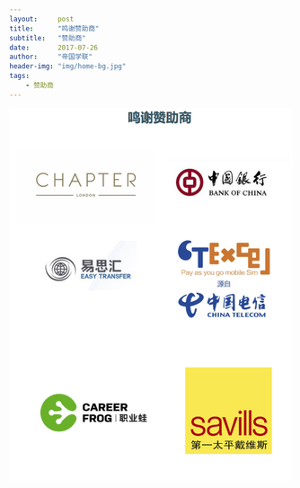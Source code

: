 ```yaml
---
layout:     post
title:      "鸣谢赞助商"
subtitle:   "赞助商"
date:       2017-07-26
author:     "帝国学联"
header-img: "img/home-bg.jpg"
tags:
    - 赞助商
---
```


![map](/img/thanks.jpg)
